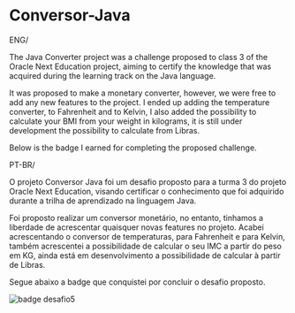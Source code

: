 # Conversor-Java

ENG/ 

The Java Converter project was a challenge proposed to class 3 of the Oracle Next Education project, aiming to certify the knowledge that was acquired during the learning track on the Java language.

It was proposed to make a monetary converter, however, we were free to add any new features to the project. I ended up adding the temperature converter, to Fahrenheit and to Kelvin, I also added the possibility to calculate your BMI from your weight in kilograms, it is still under development the possibility to calculate from Libras.

Below is the badge I earned for completing the proposed challenge.

PT-BR/

O projeto Conversor Java foi um desafio proposto para a turma 3 do projeto Oracle Next Education, visando certificar o conhecimento que foi adquirido durante a trilha de aprendizado na linguagem Java.

Foi proposto realizar um conversor monetário, no entanto, tinhamos a liberdade de acrescentar quaisquer novas features no projeto. Acabei acrescentando o conversor de temperaturas, para Fahrenheit e para Kelvin, também acrescentei a possibilidade de calcular o seu IMC a partir do peso em KG, ainda está em desenvolvimento a possibilidade de calcular à partir de Libras.

Segue abaixo a badge que conquistei por concluir o desafio proposto.

![badge desafio5](https://user-images.githubusercontent.com/70165034/207740202-bbe1db86-a188-4b02-9162-2389358b96e6.png)

